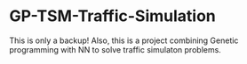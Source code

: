 # GP-TSM-Traffic-Simulation
This is only a backup!
Also, this is a project combining Genetic programming with NN to solve traffic simulaton problems.
